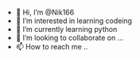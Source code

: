 - 👋 Hi, I’m @Nik166
- 👀 I’m interested in learning codeing
- 🌱 I’m currently learning python
- 💞️ I’m looking to collaborate on ...
- 📫 How to reach me ..

<!---
Nik166/Nik166 is a ✨ special ✨ repository because its `README.md` (this file) appears on your GitHub profile.
You can click the Preview link to take a look at your changes.
--->
